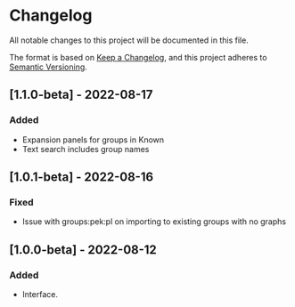 # Changelog

All notable changes to this project will be documented in this file.

The format is based on [Keep a Changelog](https://keepachangelog.com/en/1.0.0/),
and this project adheres to
[Semantic Versioning](https://semver.org/spec/v2.0.0.html).

## [1.1.0-beta] - 2022-08-17

### Added

- Expansion panels for groups in Known
- Text search includes group names

## [1.0.1-beta] - 2022-08-16

### Fixed

- Issue with groups:pek:pl on importing to existing groups with no graphs

## [1.0.0-beta] - 2022-08-12

### Added

- Interface.

